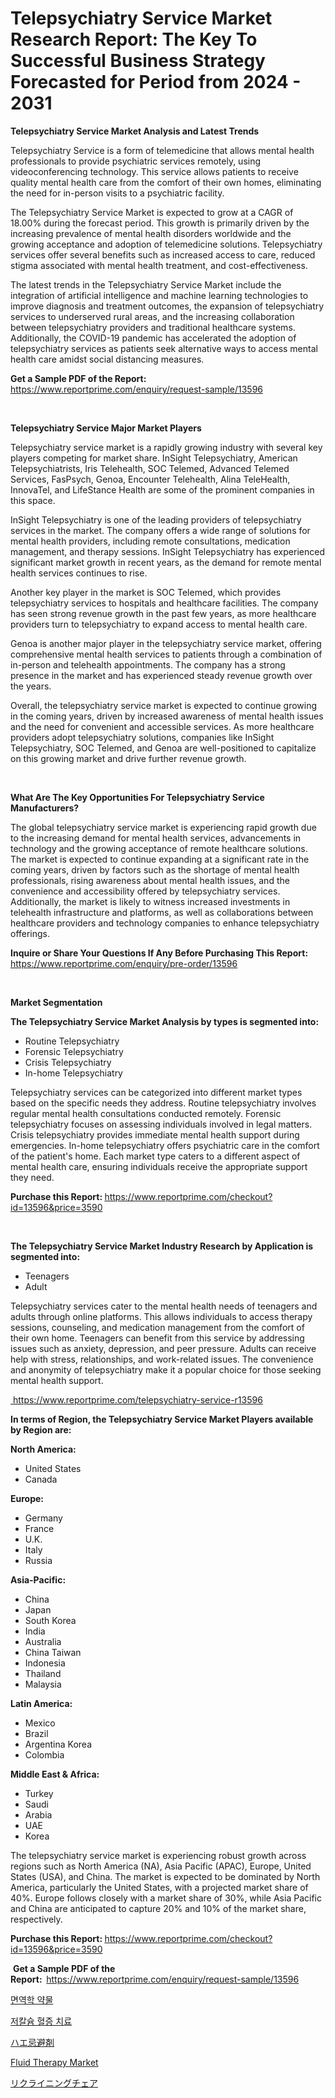<p><h1>Telepsychiatry Service Market Research Report: The Key To Successful Business Strategy Forecasted for Period from 2024 - 2031</h1></p><p><strong>Telepsychiatry Service Market Analysis and Latest Trends</strong></p>
<p><p>Telepsychiatry Service is a form of telemedicine that allows mental health professionals to provide psychiatric services remotely, using videoconferencing technology. This service allows patients to receive quality mental health care from the comfort of their own homes, eliminating the need for in-person visits to a psychiatric facility.</p><p>The Telepsychiatry Service Market is expected to grow at a CAGR of 18.00% during the forecast period. This growth is primarily driven by the increasing prevalence of mental health disorders worldwide and the growing acceptance and adoption of telemedicine solutions. Telepsychiatry services offer several benefits such as increased access to care, reduced stigma associated with mental health treatment, and cost-effectiveness.</p><p>The latest trends in the Telepsychiatry Service Market include the integration of artificial intelligence and machine learning technologies to improve diagnosis and treatment outcomes, the expansion of telepsychiatry services to underserved rural areas, and the increasing collaboration between telepsychiatry providers and traditional healthcare systems. Additionally, the COVID-19 pandemic has accelerated the adoption of telepsychiatry services as patients seek alternative ways to access mental health care amidst social distancing measures.</p></p>
<p><strong>Get a Sample PDF of the Report:&nbsp;</strong> <a href="https://www.reportprime.com/enquiry/request-sample/13596">https://www.reportprime.com/enquiry/request-sample/13596</a></p>
<p>&nbsp;</p>
<p><strong>Telepsychiatry Service Major Market Players</strong></p>
<p><p>Telepsychiatry service market is a rapidly growing industry with several key players competing for market share. InSight Telepsychiatry, American Telepsychiatrists, Iris Telehealth, SOC Telemed, Advanced Telemed Services, FasPsych, Genoa, Encounter Telehealth, Alina TeleHealth, InnovaTel, and LifeStance Health are some of the prominent companies in this space.</p><p>InSight Telepsychiatry is one of the leading providers of telepsychiatry services in the market. The company offers a wide range of solutions for mental health providers, including remote consultations, medication management, and therapy sessions. InSight Telepsychiatry has experienced significant market growth in recent years, as the demand for remote mental health services continues to rise.</p><p>Another key player in the market is SOC Telemed, which provides telepsychiatry services to hospitals and healthcare facilities. The company has seen strong revenue growth in the past few years, as more healthcare providers turn to telepsychiatry to expand access to mental health care.</p><p>Genoa is another major player in the telepsychiatry service market, offering comprehensive mental health services to patients through a combination of in-person and telehealth appointments. The company has a strong presence in the market and has experienced steady revenue growth over the years.</p><p>Overall, the telepsychiatry service market is expected to continue growing in the coming years, driven by increased awareness of mental health issues and the need for convenient and accessible services. As more healthcare providers adopt telepsychiatry solutions, companies like InSight Telepsychiatry, SOC Telemed, and Genoa are well-positioned to capitalize on this growing market and drive further revenue growth.</p></p>
<p>&nbsp;</p>
<p><strong>What Are The Key Opportunities For Telepsychiatry Service Manufacturers?</strong></p>
<p><p>The global telepsychiatry service market is experiencing rapid growth due to the increasing demand for mental health services, advancements in technology and the growing acceptance of remote healthcare solutions. The market is expected to continue expanding at a significant rate in the coming years, driven by factors such as the shortage of mental health professionals, rising awareness about mental health issues, and the convenience and accessibility offered by telepsychiatry services. Additionally, the market is likely to witness increased investments in telehealth infrastructure and platforms, as well as collaborations between healthcare providers and technology companies to enhance telepsychiatry offerings.</p></p>
<p><strong>Inquire or Share Your Questions If Any Before Purchasing This Report:</strong> <a href="https://www.reportprime.com/enquiry/pre-order/13596">https://www.reportprime.com/enquiry/pre-order/13596</a></p>
<p>&nbsp;</p>
<p><strong>Market Segmentation</strong></p>
<p><strong>The Telepsychiatry Service Market Analysis by types is segmented into:</strong></p>
<p><ul><li>Routine Telepsychiatry</li><li>Forensic Telepsychiatry</li><li>Crisis Telepsychiatry</li><li>In-home Telepsychiatry</li></ul></p>
<p><p>Telepsychiatry services can be categorized into different market types based on the specific needs they address. Routine telepsychiatry involves regular mental health consultations conducted remotely. Forensic telepsychiatry focuses on assessing individuals involved in legal matters. Crisis telepsychiatry provides immediate mental health support during emergencies. In-home telepsychiatry offers psychiatric care in the comfort of the patient's home. Each market type caters to a different aspect of mental health care, ensuring individuals receive the appropriate support they need.</p></p>
<p><strong>Purchase this Report:&nbsp;</strong><a href="https://www.reportprime.com/checkout?id=13596&price=3590">https://www.reportprime.com/checkout?id=13596&price=3590</a></p>
<p>&nbsp;</p>
<p><strong>The Telepsychiatry Service Market Industry Research by Application is segmented into:</strong></p>
<p><ul><li>Teenagers</li><li>Adult</li></ul></p>
<p><p>Telepsychiatry services cater to the mental health needs of teenagers and adults through online platforms. This allows individuals to access therapy sessions, counseling, and medication management from the comfort of their own home. Teenagers can benefit from this service by addressing issues such as anxiety, depression, and peer pressure. Adults can receive help with stress, relationships, and work-related issues. The convenience and anonymity of telepsychiatry make it a popular choice for those seeking mental health support.</p></p>
<p><a href="https://www.reportprime.com/telepsychiatry-service-r13596">&nbsp;https://www.reportprime.com/telepsychiatry-service-r13596</a></p>
<p><strong>In terms of Region, the Telepsychiatry Service Market Players available by Region are:</strong></p>
<p>
    <p> <strong> North America: </strong>
        <ul>
            <li>United States</li>
            <li>Canada</li>
        </ul>
        </p> 
    <p> <strong> Europe: </strong>
        <ul>
            <li>Germany</li>
            <li>France</li>
            <li>U.K.</li>
            <li>Italy</li>
            <li>Russia</li>
        </ul>
        </p> 
    <p> <strong> Asia-Pacific: </strong>
        <ul>
            <li>China</li>
            <li>Japan</li>
            <li>South Korea</li>
            <li>India</li>
            <li>Australia</li>
            <li>China Taiwan</li>
            <li>Indonesia</li>
            <li>Thailand</li>
            <li>Malaysia</li>
        </ul>
        </p> 
    <p> <strong> Latin America: </strong>
        <ul>
            <li>Mexico</li>
            <li>Brazil</li>
            <li>Argentina Korea</li>
            <li>Colombia</li>
        </ul>
        </p> 
    <p> <strong> Middle East & Africa: </strong>
        <ul>
            <li>Turkey</li>
            <li>Saudi</li>
            <li>Arabia</li>
            <li>UAE</li>
            <li>Korea</li>
        </ul>
    </p>
    </p>
<p><p>The telepsychiatry service market is experiencing robust growth across regions such as North America (NA), Asia Pacific (APAC), Europe, United States (USA), and China. The market is expected to be dominated by North America, particularly the United States, with a projected market share of 40%. Europe follows closely with a market share of 30%, while Asia Pacific and China are anticipated to capture 20% and 10% of the market share, respectively.</p></p>
<p><strong>Purchase this Report: </strong><a href="https://www.reportprime.com/checkout?id=13596&price=3590">https://www.reportprime.com/checkout?id=13596&price=3590</a></p>
<p>&nbsp;<strong>Get a Sample PDF of the Report:&nbsp;&nbsp;</strong><a href="https://www.reportprime.com/enquiry/request-sample/13596">https://www.reportprime.com/enquiry/request-sample/13596</a></p>
<p><strong></strong></p>
<p><p><a href="https://medium.com/@basmakahin54/%EB%A9%B4%EC%97%AD-%EC%95%BD%EB%AC%BC-%EC%8B%9C%EC%9E%A5-%EB%8F%99%ED%96%A5-%EB%A9%B4%EC%97%AD-%EC%95%BD%EB%AC%BC-%EC%8B%9C%EC%9E%A5-%ED%86%B5%EC%B0%B0%EB%A0%A5-%EB%B0%8F-%EC%98%88%EC%B8%A1-%EB%B6%84%EC%84%9D%EC%97%90-%EC%A7%91%EC%A4%91-2024-2031-b5b01534dabb">면역학 약물</a></p><p><a href="https://medium.com/@salennagilmor1/%EC%A0%80%EC%B9%BC%EC%8A%98%EC%A6%9D-%EC%B9%98%EB%A3%8C-%EC%8B%9C%EC%9E%A5-%EC%A0%84-%EC%84%B8%EA%B3%84-%EB%B0%8F-%EC%A7%80%EC%97%AD-%EB%B6%84%EC%84%9D-%EC%A7%80%EC%97%AD-%EA%B5%AD%EA%B0%80-%EC%88%98%EC%A4%80-%EB%B6%84%EC%84%9D-%EB%B0%8F-%EA%B2%BD%EC%9F%81-%ED%99%98%EA%B2%BD%EC%97%90-%EC%B4%88%EC%A0%90%EC%9D%84-%EB%A7%9E%EC%B6%98-%EB%B6%84%EC%84%9D-%EB%B0%8F-%EC%98%88%EC%B8%A1-2024%EB%85%84-2031%EB%85%84-c8d8b7468578">저칼슘 혈증 치료</a></p><p><a href="https://medium.com/@chupp859671973/%E3%83%8F%E3%82%A8%E5%BF%8C%E9%81%BF%E5%B8%82%E5%A0%B4%E8%AA%BF%E6%9F%BB-%E7%94%A3%E6%A5%AD%E9%80%B2%E5%8C%96-2031%E5%B9%B4%E3%81%BE%E3%81%A7%E3%81%AE%E4%BA%88%E6%B8%AC-f26a3d7f3c3d">ハエ忌避剤</a></p><p><a href="https://github.com/wrwgzwbr35/Market-Research-Report-List-1/blob/main/fluid-therapy-market.md">Fluid Therapy Market</a></p><p><a href="https://medium.com/@alfredodance/%E3%82%B0%E3%83%AD%E3%83%BC%E3%83%90%E3%83%AB-%E3%83%AA%E3%82%AF%E3%83%A9%E3%82%A4%E3%83%8B%E3%83%B3%E3%82%B0%E3%83%81%E3%82%A7%E3%82%A2%E7%94%A3%E6%A5%AD-%E7%A8%AE%E9%A1%9E-%E7%94%A8%E9%80%94-%E5%B8%82%E5%A0%B4%E3%83%97%E3%83%AC%E3%83%BC%E3%83%A4%E3%83%BC-%E5%9C%B0%E5%9F%9F%E6%88%90%E9%95%B7%E5%88%86%E6%9E%90-%E3%81%8A%E3%82%88%E3%81%B3%E5%B0%86%E6%9D%A5%E3%82%B7%E3%83%8A%E3%83%AA%E3%82%AA-2024%E5%B9%B4-2031%E5%B9%B4-8aad57c36859">リクライニングチェア</a></p></p>